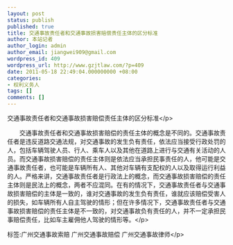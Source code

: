 ```yaml
---
layout: post
status: publish
published: true
title: 交通事故责任者和交通事故损害赔偿责任主体的区分标准
author: 本站记者
author_login: admin
author_email: jiangwei909@gmail.com
wordpress_id: 409
wordpress_url: http://www.gzjtlaw.com/?p=409
date: 2011-05-18 22:49:04.000000000 +08:00
categories:
- 权利义务人
tags: []
comments: []
---
```

<p>交通事故责任者和交通事故损害赔偿责任主体的区分标准<&#47;p><p>　　交通事故责任者和交通事故损害赔偿的责任主体的概念是不同的。交通事故责任者是违反道路交通法规，对交通事故的发生负有责任，依法应当接受行政处罚的人，包括车辆驾驶人员、行人、乘车人以及其他在道路上进行与交通有关活动的人员。而交通事故损害赔偿的责任主体则是依法应当承担民事责任的人，他可能是交通事故责任者，也可能是车辆所有人、其他对车辆有支配权的人以及取得运行利益的人。严格来讲，交通事故责任者是行政法上的概念，而交通事故损害赔偿的责任主体则是民法上的概念，两者不应混同。在有的情况下，交通事故责任者与交通事故损害赔偿的主体是一致的，谁对交通事故的发生负有责任，谁就应该赔偿受害人的损失，如车辆所有人自主驾驶的情形；但在许多情况下，交通事故责任者与交通事故损害赔偿的责任主体是不一致的，对交通事故负有责任的人，并不一定承担民事赔偿责任，比如车主雇佣他人驾驶的情形等。<&#47;p><br&#47;><p>标签:广州交通事故索赔 广州交通事故赔偿 广州交通事故律师<&#47;p>
